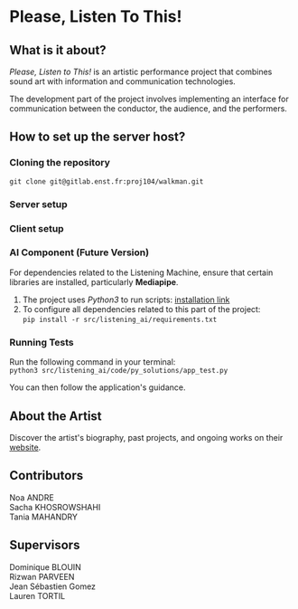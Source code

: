 # Please, Listen To This!

## What is it about?  
*Please, Listen to This!* is an artistic performance project that combines sound art with information and communication technologies.  

The development part of the project involves implementing an interface for communication between the conductor, the audience, and the performers.  

## How to set up the server host?  

### Cloning the repository  
`git clone git@gitlab.enst.fr:proj104/walkman.git`  

### Server setup  

### Client setup  

### AI Component (Future Version)  
For dependencies related to the Listening Machine, ensure that certain libraries are installed, particularly **Mediapipe**.  

1. The project uses *Python3* to run scripts: [installation link](https://www.python.org/downloads/)  
2. To configure all dependencies related to this part of the project:  
`pip install -r src/listening_ai/requirements.txt`  

### Running Tests  
Run the following command in your terminal:  
`python3 src/listening_ai/code/py_solutions/app_test.py`  

You can then follow the application's guidance.  

## About the Artist  
Discover the artist's biography, past projects, and ongoing works on their [website](http://www.laurentortil.com/).  

## Contributors  
Noa ANDRE  
Sacha KHOSROWSHAHI  
Tania MAHANDRY  

## Supervisors  
Dominique BLOUIN  
Rizwan PARVEEN  
Jean Sébastien Gomez  
Lauren TORTIL
